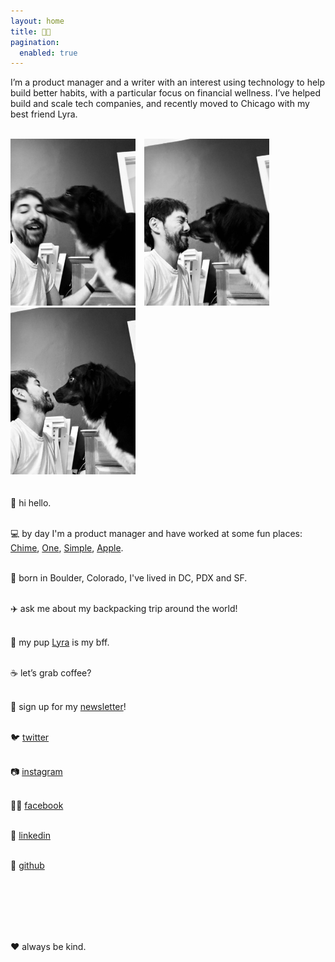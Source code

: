 ```yaml
---
layout: home
title: 👨‍💻
pagination:
  enabled: true
---
```

I’m a product manager and a writer with an interest using technology to help build better habits, with a particular focus on financial wellness. I’ve helped build and scale tech companies, and recently moved to Chicago with my best friend Lyra.<br/><br/>

<img src="img/lyra-and-benjamin/IMG_2713.jpeg" style="width: 200px; padding-right: 10px;" />
<img src="img/lyra-and-benjamin/IMG_2715.jpeg" style="width: 200px; padding-right: 10px;" />
<img src="img/lyra-and-benjamin/IMG_2716.jpeg" style="width: 200px; padding-bottom: 20px;" />

👋 hi hello.<br/><br/>

💻 by day I'm a product manager and have worked at some fun places: [Chime](https://chime.com/), [One](https://onefinance.com/), [Simple](https://simple.com/), [Apple](https://apple.com/).<br/><br/>

🌲 born in Boulder, Colorado, I've lived in DC, PDX and SF.<br/><br/>

✈️ ask me about my backpacking trip around the world!<br/><br/>

🐶 my pup <a href="https://lyra.dog">Lyra</a> is my bff.<br/><br/>

☕️ let’s grab coffee?<br/><br/>

💌 sign up for my [newsletter](http://eepurl.com/dLC0nw)!<br /><br />

🐦 [twitter](https://twitter.com/benjaminchait)<br /><br />

📷 [instagram](https://instagram.com/benjaminchait)<br /><br />

👯‍♀️ [facebook](https://facebook.com/benjaminchait)<br /><br />

👔 [linkedin](https://linkedin.com/in/benjaminchait)<br /><br />

👾 [github](https://github.com/benjaminchait)<br/><br/>

<br /><br /><br /><br />

❤️ always be kind.